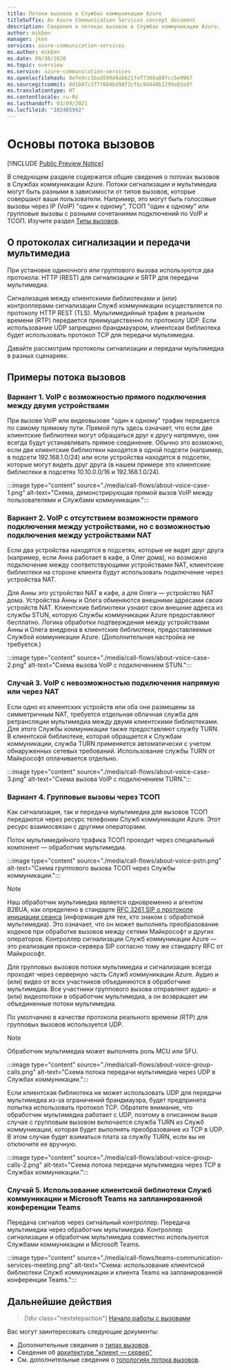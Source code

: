 ```yaml
---
title: Потоки вызовов в Службах коммуникации Azure
titleSuffix: An Azure Communication Services concept document
description: Сведения о потоках вызовов в Службах коммуникации Azure.
author: mikben
manager: jken
services: azure-communication-services
ms.author: mikben
ms.date: 09/30/2020
ms.topic: overview
ms.service: azure-communication-services
ms.openlocfilehash: 0efe9cc3bad599d4ab621fef7308a807cc5e9967
ms.sourcegitcommit: 8d1b97c3777684bd98f2cfbc9d440b1299a02e8f
ms.translationtype: HT
ms.contentlocale: ru-RU
ms.lasthandoff: 03/09/2021
ms.locfileid: "102485992"
---
```

# <a name="call-flow-basics"></a>Основы потока вызовов

[!INCLUDE [Public Preview Notice](../includes/public-preview-include.md)]

В следующем разделе содержатся общие сведения о потоках вызовов в Службах коммуникации Azure. Потоки сигнализации и мультимедиа могут быть разными в зависимости от типов вызовов, которые совершают ваши пользователи. Например, это могут быть голосовые вызовы через IP (VoIP) "один к одному", ТСОП "один к одному" или групповые вызовы с разными сочетаниями подключений по VoIP и ТСОП. Изучите раздел [Типы вызовов](./voice-video-calling/about-call-types.md).

## <a name="about-signaling-and-media-protocols"></a>О протоколах сигнализации и передачи мультимедиа

При установке одиночного или группового вызова используются два протокола: HTTP (REST) для сигнализации и SRTP для передачи мультимедиа.

Сигнализация между клиентскими библиотеками и (или) контроллерами сигнализации Служб коммуникации осуществляется по протоколу HTTP REST (TLS). Мультимедийный трафик в реальном времени (RTP) передается преимущественно по протоколу UDP. Если использование UDP запрещено брандмауэром, клиентская библиотека будет использовать протокол TCP для передачи мультимедиа.

Давайте рассмотрим протоколы сигнализации и передачи мультимедиа в разных сценариях.

## <a name="call-flow-cases"></a>Примеры потока вызовов

### <a name="case-1-voip-where-a-direct-connection-between-two-devices-is-possible"></a>Вариант 1. VoIP с возможностью прямого подключения между двумя устройствами

При вызове VoIP или видеовызове "один к одному" трафик передается по самому прямому пути. Прямой путь здесь означает, что если две клиентские библиотеки могут обращаться друг к другу напрямую, они всегда будут устанавливать прямое соединение. Обычно это возможно, если две клиентские библиотеки находятся в одной подсети (например, в подсети 192.168.1.0/24) или если устройства находятся в подсетях, которые могут видеть друг друга (в нашем примере это клиентские библиотеки в подсетях 10.10.0.0/16 и 192.168.1.0/24).

:::image type="content" source="./media/call-flows/about-voice-case-1.png" alt-text="Схема, демонстрирующая прямой вызов VoIP между пользователями и Службами коммуникации.":::

### <a name="case-2-voip-where-a-direct-connection-between-devices-is-not-possible-but-where-connection-between-nat-devices-is-possible"></a>Вариант 2. VoIP с отсутствием возможности прямого подключения между устройствами, но с возможностью подключения между устройствами NAT

Если два устройства находятся в подсетях, которые не видят друг друга (например, если Анна работает в кафе, а Олег дома), но возможно подключение между соответствующими устройствами NAT, клиентские библиотеки на стороне клиента будут использовать подключение через устройства NAT.

Для Анны это устройство NAT в кафе, а для Олега — устройство NAT дома. Устройства Анны и Олега обменяются внешними адресами своих устройств NAT. Клиентские библиотеки узнают свои внешние адреса из службы STUN, которую Службы коммуникации Azure предоставляют бесплатно. Логика обработки подтверждения между устройствами Анны и Олега внедрена в клиентские библиотеки, предоставляемые Службой коммуникации Azure. (Дополнительная настройка не требуется.)

:::image type="content" source="./media/call-flows/about-voice-case-2.png" alt-text="Схема вызова VoIP с подключением STUN.":::

### <a name="case-3-voip-where-neither-a-direct-nor-nat-connection-is-possible"></a>Случай 3. VoIP с невозможностью подключения напрямую или через NAT

Если одно из клиентских устройств или оба они размещены за симметричным NAT, требуется отдельная облачная служба для ретрансляции мультимедиа между двумя клиентскими библиотеками. Для этого Службы коммуникации также предоставляют службу TURN. В клиентской библиотеке, которая обращается к Службам коммуникации, служба TURN применяется автоматически с учетом обнаруженных сетевых требований. Использование службы TURN от Майкрософт оплачивается отдельно.

:::image type="content" source="./media/call-flows/about-voice-case-3.png" alt-text="Схема вызова VoIP с подключением TURN.":::

### <a name="case-4-group-calls-with-pstn"></a>Вариант 4. Групповые вызовы через ТСОП

Как сигнализация, так и передача мультимедиа для вызовов ТСОП передаются через ресурс телефонии Служб коммуникации Azure. Этот ресурс взаимосвязан с другими операторами.

Поток мультимедийного трафика ТСОП проходит через специальный компонент — обработчик мультимедиа.

:::image type="content" source="./media/call-flows/about-voice-pstn.png" alt-text="Схема группового вызова ТСОП через Службы коммуникации.":::

> [!NOTE]
> Наш обработчик мультимедиа является одновременно и агентом B2BUA, как определено в стандарте [RFC 3261 SIP о протоколе инициации сеанса](https://tools.ietf.org/html/rfc3261) (информация для тех, кто знаком с обработкой мультимедиа). Это означает, что он может выполнять преобразование кодеков при обработке вызовов между сетями Майкрософт и других операторов. Контроллер сигнализации Служб коммуникации Azure — это реализация прокси-сервера SIP согласно тому же стандарту RFC от Майкрософт.

Для групповых вызовов потоки мультимедиа и сигнализация всегда проходят через серверную часть Служб коммуникации Azure. Аудио и (или) видео от всех участников объединяются в обработчике мультимедиа. Все участники группового вызова отправляют аудио- и (или) видеопотоки в обработчик мультимедиа, а он возвращает им объединенные потоки мультимедиа.

По умолчанию в качестве протокола реального времени (RTP) для групповых вызовов используется UDP.

> [!NOTE]
> Обработчик мультимедиа может выполнять роль MCU или SFU.

:::image type="content" source="./media/call-flows/about-voice-group-calls.png" alt-text="Схема потока передачи мультимедиа через UDP в Службах коммуникации.":::

Если клиентская библиотека не может использовать UDP для передачи мультимедиа из-за ограничений брандмауэра, будет предпринята попытка использовать протокол TCP. Обратите внимание, что обработчик мультимедиа работает с UDP, поэтому в описанном выше случае с групповым вызовом включается служба TURN из Служб коммуникации, которая будет выполнять преобразование из TCP в UDP. В этом случае будет взиматься плата за службу TURN, если вы не отключите ее вручную.

:::image type="content" source="./media/call-flows/about-voice-group-calls-2.png" alt-text="Схема потока передачи мультимедиа через TCP в Службах коммуникации.":::

### <a name="case-5-communication-services-client-library-and-microsoft-teams-in-a-scheduled-teams-meeting"></a>Случай 5. Использование клиентской библиотеки Служб коммуникации и Microsoft Teams на запланированной конференции Teams

Передача сигналов через сигнальный контроллер. Передача мультимедиа через обработчик мультимедиа. Контроллер сигнализации и обработчик мультимедиа совместно используются Службами коммуникации и Microsoft Teams.

:::image type="content" source="./media/call-flows/teams-communication-services-meeting.png" alt-text="Схема: использование клиентской библиотеки Служб коммуникации и клиента Teams на запланированной конференции Teams.":::



## <a name="next-steps"></a>Дальнейшие действия

> [!div class="nextstepaction"]
> [Начало работы с вызовами](../quickstarts/voice-video-calling/getting-started-with-calling.md)

Вас могут заинтересовать следующие документы:

- Дополнительные сведения о [типах вызовов](../concepts/voice-video-calling/about-call-types.md).
- Сведения об [архитектуре "клиент — сервер"](./client-and-server-architecture.md)
- См. дополнительные сведения о [топологиях потока вызовов](./detailed-call-flows.md).
